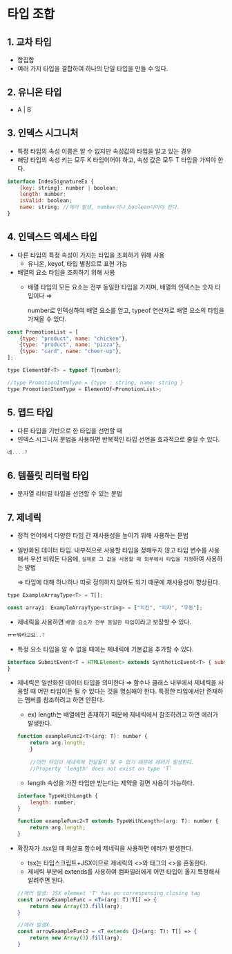 # 타입 조합


## 1. 교차 타입

- 합집합
- 여러 가지 타입을 결합하여 하나의 단일 타입을 만들 수 있다.


## 2. 유니온 타입

- A | B


## 3. 인덱스 시그니처

- 특정 타입의 속성 이름은 알 수 없지만 속성값의 타입을 알고 있는 경우
- 해당 타입의 속성 키는 모두 K 타입이어야 하고, 속성 값은 모두 T 타입을 가져야 한다.

```jsx
interface IndexSignatureEx {
	[key: string]: number | boolean;
	length: number;
	isValid: boolean;
	name: string; //에러 발생, number이나 boolean이어야 한다.
}
```


## 4. 인덱스드 엑세스 타입

- 다른 타입의 특정 속성이 가지는 타입을 조회하기 위해 사용
    - 유니온, keyof, 타입 별칭으로 표현 가능
- 배열의 요소 타입을 조회하기 위해 사용
    - 배열 타입의 모든 요소는 전부 동일한 타입을 가지며, 배열의 인덱스는 숫자 타입이다 ⇒
        
        number로 인덱싱하여 배열 요소를 얻고, typeof 연산자로 배열 요소의 타입을 가져올 수 있다.
        

```jsx
const PromotionList = [
	{type: "product", name: "chicken"},
	{type: "product", name: "pizza"},
	{type: "card", name: "cheer-up"},
];

type ElementOf<T> = typeof T[number];

//type PromotionItemType = {type : string, name: string }
type PromotionItemType = ElementOf<PromotionList>; 
```


## 5. 맵드 타입

- 다른 타입을 기반으로 한 타입을 선언할 때
- 인덱스 시그니처 문법을 사용하면 반복적인 타입 선언을 효과적으로 줄일 수 있다.

```jsx
네....? 
```


## 6. 템플릿 리터럴 타입

- 문자열 리터럴 타입을 선언할 수 있는 문법


## 7. 제네릭

- 정적 언어에서 다양한 타입 간 재사용성을 높이기 위해 사용하는 문법
- 일반화된 데이터 타입. 내부적으로 사용할 타입을 정해두지 않고 타입 변수를 사용해서 우선 비워둔 다음에, `실제로 그 값을 사용할 때 외부에서 타입을 지정`하여 사용하는 방법
    
    ⇒ 타입에 대해 하나하나 따로 정의하지 않아도 되기 때문에 재사용성이 향상된다.
    

```jsx
type ExampleArrayType<T> = T[];

const array1: ExampleArrayType<string> = ["치킨", "피자", "우동"];
```

- 제네릭을 사용하면 `배열 요소가 전부 동일한 타입`이라고 보장할 수 있다.

```jsx
ㅠㅠ뭐라고요..?
```

- 특정 요소 타입을 알 수 없을 때에는 제네릭에 기본값을 추가할 수 있다.

```jsx
interface SubmitEvent<T = HTMLElement> extends SyntheticEvent<T> { submitter: T;
}
```

- 제네릭은 일반화된 데이터 타입을 의미한다 ⇒ 함수나 클래스 내부에서 제네릭을 사용할 때 어떤 타입이든 될 수 있다는 것을 명심해야 한다.
특정한 타입에서만 존재하는 멤버를 참조하려고 하면 안된다.
    - ex) length는 배열에만 존재하기 때문에 제네릭에서 참조하려고 하면 에러가 발생한다.
    
    ```jsx
    function exampleFunc2<T>(arg: T): number {
    	return arg.length; 
    	}
    	
    	//어떤 타입이 제네릭에 전달될지 알 수 없기 때문에 에러가 발생한다.
    	//Property 'length' does not exist on type 'T'
    ```
    
    - length 속성을 가진 타입만 받는다는 제약을 걸면 사용이 가능하다.
    
    ```jsx
    interface TypeWithLength {
    	length: number;
    }
    
    function exampleFunc2<T extends TypeWithLength>(arg: T): number {
    	return arg.length;
    }
    ```
    
- 확장자가 .tsx일 때 화살표 함수에 제네릭을 사용하면 에러가 발생한다.
    - tsx는 타입스크립트+JSX이므로 제네릭의 <>와 태그의 <>을 혼동한다.
    - 제네릭 부분에 extends를 사용하여 컴파일러에게 어떤 타입이 올지 특정해서 알려주면 된다.
    
    ```jsx
    //에러 발생: JSX element 'T' has no corresponsing closing tag
    const arrowExampleFunc = <T>(arg: T):T[] => {
    	return new Array(3).fill(arg);
    }
    ```
    
    ```jsx
    //에러 발생X
    const arrowExampleFunc2 = <T extends {}>(arg: T): T[] => {
    	return new Array(3).fill(arg);
    }
    ```
